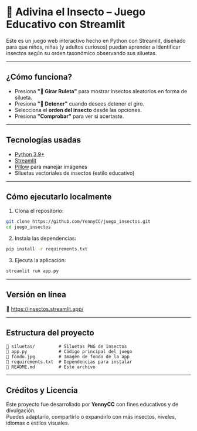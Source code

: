 # 🐞 Adivina el Insecto – Juego Educativo con Streamlit

Este es un juego web interactivo hecho en Python con Streamlit, diseñado para que niños, niñas (y adultos curiosos) puedan aprender a identificar insectos según su orden taxonómico observando sus siluetas.

---

## ¿Cómo funciona?

- Presiona **"🎯 Girar Ruleta"** para mostrar insectos aleatorios en forma de silueta.
- Presiona **"🛑 Detener"** cuando desees detener el giro.
- Selecciona el **orden del insecto** desde las opciones.
- Presiona **"Comprobar"** para ver si acertaste.

---

## Tecnologías usadas

- [Python 3.9+](https://www.python.org/)
- [Streamlit](https://streamlit.io/)
- [Pillow](https://pillow.readthedocs.io/) para manejar imágenes
- Siluetas vectoriales de insectos (estilo educativo)

---

## Cómo ejecutarlo localmente

1. Clona el repositorio:
```bash
git clone https://github.com/YennyCC/juego_insectos.git
cd juego_insectos
```

2. Instala las dependencias:
```bash
pip install -r requirements.txt
```

3. Ejecuta la aplicación:
```bash
streamlit run app.py
```

---

## Versión en línea

📍 https://insectos.streamlit.app/

---

## Estructura del proyecto

```
📁 siluetas/         # Siluetas PNG de insectos
📄 app.py            # Código principal del juego
📄 fondo.jpg         # Imagen de fondo de la app
📄 requirements.txt  # Dependencias para instalar
📄 README.md         # Este archivo
```

---

## Créditos y Licencia

Este proyecto fue desarrollado por **YennyCC** con fines educativos y de divulgación.  
Puedes adaptarlo, compartirlo o expandirlo con más insectos, niveles, idiomas o estilos visuales.

